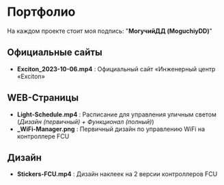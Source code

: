 # Портфолио
На каждом проекте стоит моя подпись: "**МогучийДД (MoguchiyDD)**"

Официальные сайты
---
- **Exciton_2023-10-06.mp4** : Официальный сайт «Инженерный центр «Exciton»

WEB-Страницы
---
- **Light-Schedule.mp4** : Расписание для управления уличным светом (*Дизайн (первичный) + Функционал (полный)*)
- **_WiFi-Manager.png** : Первичный дизайн по управлению WiFi на контроллере FCU

Дизайн
---
- **Stickers-FCU.mp4** : Дизайн наклеек на 2 версии контроллеров FCU

